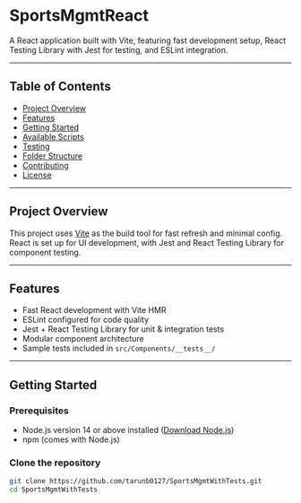 # SportsMgmtReact

A React application built with Vite, featuring fast development setup, React Testing Library with Jest for testing, and ESLint integration.

---

## Table of Contents

- [Project Overview](#project-overview)  
- [Features](#features)  
- [Getting Started](#getting-started)  
- [Available Scripts](#available-scripts)  
- [Testing](#testing)  
- [Folder Structure](#folder-structure)  
- [Contributing](#contributing)  
- [License](#license)  

---

## Project Overview

This project uses [Vite](https://vitejs.dev/) as the build tool for fast refresh and minimal config. React is set up for UI development, with Jest and React Testing Library for component testing.

---

## Features

- Fast React development with Vite HMR  
- ESLint configured for code quality  
- Jest + React Testing Library for unit & integration tests  
- Modular component architecture  
- Sample tests included in `src/Components/__tests__/`

---

## Getting Started

### Prerequisites

- Node.js version 14 or above installed ([Download Node.js](https://nodejs.org/))  
- npm (comes with Node.js)  

### Clone the repository

```bash
git clone https://github.com/tarunb0127/SportsMgmtWithTests.git
cd SportsMgmtWithTests
